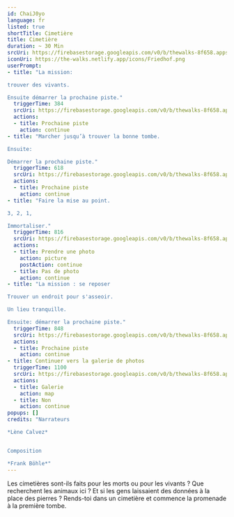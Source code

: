 ```yaml
---
id: ChaiJ0yo
language: fr
listed: true
shortTitle: Cimetière
title: Cimetière
duration: ~ 30 Min
srcUri: https://firebasestorage.googleapis.com/v0/b/thewalks-8f658.appspot.com/o/static%2Fmedias%2Ffr_ChaiJ0yo.mp3?alt=media&token=2cc69c35-b67d-4ff4-a5c2-ae8ee2d0f1b7
iconUri: https://the-walks.netlify.app/icons/Friedhof.png
userPrompt:
- title: "La mission: 

trouver des vivants.

Ensuite démarrer la prochaine piste."
  triggerTime: 384
  srcUri: https://firebasestorage.googleapis.com/v0/b/thewalks-8f658.appspot.com/o/static%2Fmedias%2Fde_ChaiJ0yo_loop_1.mp3?alt=media&token=eec5a9a1-0504-489a-888d-7a2a31f2adac
  actions:
  - title: Prochaine piste
    action: continue
- title: "Marcher jusqu’à trouver la bonne tombe. 

Ensuite: 

Démarrer la prochaine piste."
  triggerTime: 618
  srcUri: https://firebasestorage.googleapis.com/v0/b/thewalks-8f658.appspot.com/o/static%2Fmedias%2Fde_ChaiJ0yo_loop_2.mp3?alt=media&token=8c612db1-8df2-4ccc-96fa-c5577c4742d9
  actions:
  - title: Prochaine piste
    action: continue
- title: "Faire la mise au point.

3, 2, 1,

Immortaliser."
  triggerTime: 816
  srcUri: https://firebasestorage.googleapis.com/v0/b/thewalks-8f658.appspot.com/o/mp3%2Fv0%2Fde_ChaiJ0yo%2Fde_ChaiJ0yo_loop_3.mp3?alt=media&token=350f7eb2-5fe6-4b43-9884-3c00969b5939
  actions:
  - title: Prendre une photo
    action: picture
    postAction: continue
  - title: Pas de photo
    action: continue
- title: "La mission : se reposer

Trouver un endroit pour s'asseoir.

Un lieu tranquille.

Ensuite: démarrer la prochaine piste."
  triggerTime: 848
  srcUri: https://firebasestorage.googleapis.com/v0/b/thewalks-8f658.appspot.com/o/static%2Fmedias%2Fde_ChaiJ0yo_loop_4.mp3?alt=media&token=f4c3c9b3-3de6-4b74-aa67-86a859299873
  actions: 
  - title: Prochaine piste
    action: continue
- title: Continuer vers la galerie de photos
  triggerTime: 1100
  srcUri: https://firebasestorage.googleapis.com/v0/b/thewalks-8f658.appspot.com/o/static%2Fmedias%2Fde_ChaiJ0yo_loop_1.mp3?alt=media&token=eec5a9a1-0504-489a-888d-7a2a31f2adac
  actions:
  - title: Galerie
    action: map
  - title: Non
    action: continue
popups: []
credits: "Narrateurs

*Lène Calvez*


Composition

*Frank Böhle*"
---
```

Les cimetières sont-ils faits pour les morts ou pour les vivants ? Que recherchent les animaux ici ? Et si les gens laissaient des données à la place des pierres ? Rends-toi dans un cimetière et commence la promenade à la première tombe.

